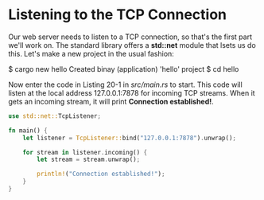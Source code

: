 # Listening to the TCP Connection

Our web server needs to listen to a TCP connection, so that's the first part we'll work on. The
standard library offers a **std::net** module that lsets us do this. Let's make a new project in the usual
fashion:

$ cargo new hello
    Created binay (application) 'hello' project
$ cd hello

Now enter the code in Listing 20-1 in *src/main.rs* to start. This code will listen at the local address
127.0.0.1:7878 for incoming TCP streams. When it gets an incoming stream, it will print
**Connection established!**.

```rust
use std::net::TcpListener;

fn main() {
    let listener = TcpListener::bind("127.0.0.1:7878").unwrap();

    for stream in listener.incoming() {
        let stream = stream.unwrap();

        println!("Connection established!");
    }
}
```
